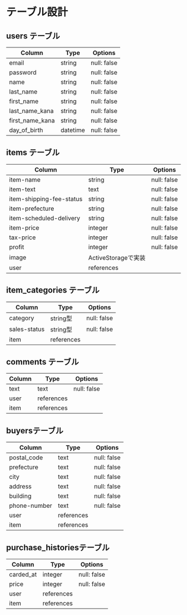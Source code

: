 # テーブル設計

## users テーブル

| Column          | Type   | Options     |
| --------------- | ------ | ----------- |
| email           | string | null: false |
| password        | string | null: false |
| name            | string | null: false |
| last_name       | string | null: false |
| first_name      | string | null: false |
| last_name_kana  | string | null: false |
| first_name_kana | string | null: false |
| day_of_birth    | datetime| null: false|


## items テーブル

| Column                   | Type       | Options    |
| ------------             | ---------- | -----------|
| item-name                | string     | null: false|
| item-text                | text       | null: false|
| item-shipping-fee-status | string     | null: false|
| item-prefecture          | string     | null: false|
| item-scheduled-delivery  | string     | null: false|
| item-price               | integer    | null: false|
| tax-price                | integer    | null: false|
| profit                   | integer    | null: false|
| image                    | ActiveStorageで実装|
| user                     | references | |


## item_categories テーブル

| Column                   | Type       | Options    |
| ------------             | ---------- | -----------|
| category                 | string型   | null: false|
| sales-status             | string型   | null: false|
| item                     | references | |


## comments テーブル
| Column   | Type      | Options     |
| -------- | ------    | ----------- |
| text     | text      | null: false |
| user     | references| |
| item     | references|  |

## buyersテーブル
| Column          | Type      | Options     |
| ------------    | ------    | ----------- |
| postal_code     | text      | null: false |
| prefecture      | text      | null: false |
| city            | text      | null: false |
| address         | text      | null: false |
| building        | text      | null: false |
| phone-number    | text      | null: false |
| user            | references | |
| item            | references | |


## purchase_historiesテーブル
| Column          | Type      | Options     |
| ------------    | ------    | ----------- |
| carded_at       | integer   | null: false |
| price           | integer   | null: false |
| user            | references | |
| item            | references | |

